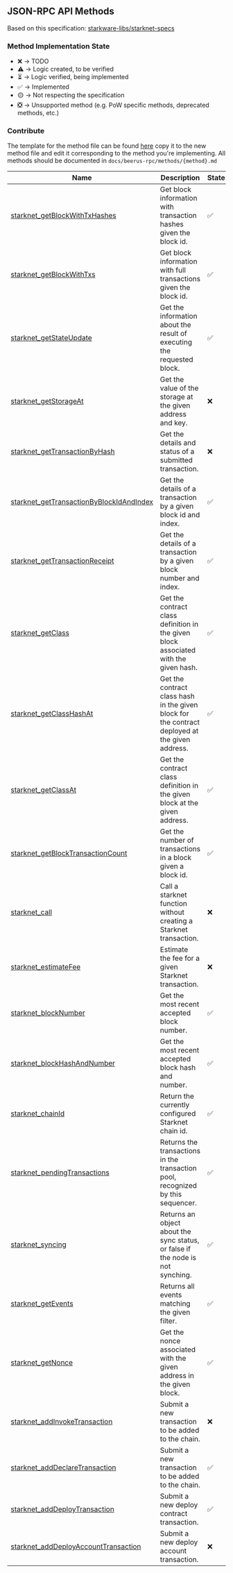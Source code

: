 ## JSON-RPC API Methods

Based on this specification:
[starkware-libs/starknet-specs](https://github.com/starkware-libs/starknet-specs)

### Method Implementation State

- ❌ -> TODO
- ⚠️ -> Logic created, to be verified
- ⏳ -> Logic verified, being implemented
- ✅ -> Implemented
- 🟡 -> Not respecting the specification
- ❎ -> Unsupported method (e.g. PoW specific methods, deprecated methods, etc.)

### Contribute

The template for the method file can be found
[here](./contributing/method_template.md) copy it to the new method file and
edit it corresponding to the method you're implementing. All methods should be
documented in `docs/beerus-rpc/methods/{method}.md`

| Name                                                                                            | Description                                                                                    | State |
|-------------------------------------------------------------------------------------------------|------------------------------------------------------------------------------------------------|-------|
| [starknet_getBlockWithTxHashes](methods/starknet_getBlockWithTxHashes.md)                       | Get block information with transaction hashes given the block id.                              | ✅     |
| [starknet_getBlockWithTxs](methods/starknet_getBlockWithTxs.md)                                 | Get block information with full transactions given the block id.                               | ✅     |
| [starknet_getStateUpdate](methods/starknet_getStateUpdate.md)                                   | Get the information about the result of executing the requested block.                         | ✅     |
| [starknet_getStorageAt](methods/starknet_getStorageAt.md)                                       | Get the value of the storage at the given address and key.                                     | ❌     |
| [starknet_getTransactionByHash](methods/starknet_getTransactionByHash.md)                       | Get the details and status of a submitted transaction.                                         | ❌     |
| [starknet_getTransactionByBlockIdAndIndex](methods/starknet_getTransactionByBlockIdAndIndex.md) | Get the details of a transaction by a given block id and index.                                | ✅     |
| [starknet_getTransactionReceipt](methods/starknet_getTransactionReceipt.md)                     | Get the details of a transaction by a given block number and index.                            | ✅     |
| [starknet_getClass](methods/starknet_getClass.md)                                               | Get the contract class definition in the given block associated with the given hash.           | ✅     |
| [starknet_getClassHashAt](methods/starknet_getClassHashAt.md)                                   | Get the contract class hash in the given block for the contract deployed at the given address. | ✅     |
| [starknet_getClassAt](methods/starknet_getClassAt.md)                                           | Get the contract class definition in the given block at the given address.                     | ✅     |
| [starknet_getBlockTransactionCount](methods/starknet_getBlockTransactionCount.md)               | Get the number of transactions in a block given a block id.                                    | ✅     |
| [starknet_call](methods/starknet_call.md)                                                       | Call a starknet function without creating a Starknet transaction.                              | ❌     |
| [starknet_estimateFee](methods/starknet_estimateFee.md)                                         | Estimate the fee for a given Starknet transaction.                                             | ❌     |
| [starknet_blockNumber](methods/starknet_blockNumber.md)                                         | Get the most recent accepted block number.                                                     | ✅     |
| [starknet_blockHashAndNumber](methods/starknet_blockHashAndNumber.md)                           | Get the most recent accepted block hash and number.                                            | ✅     |
| [starknet_chainId](methods/starknet_chainId.md)                                                 | Return the currently configured Starknet chain id.                                             | ✅     |
| [starknet_pendingTransactions](methods/starknet_pendingTransactions.md)                         | Returns the transactions in the transaction pool, recognized by this sequencer.                | ✅     |
| [starknet_syncing](methods/starknet_syncing.md)                                                 | Returns an object about the sync status, or false if the node is not synching.                 | ✅     |
| [starknet_getEvents](methods/starknet_getEvents.md)                                             | Returns all events matching the given filter.                                                  | ✅     |
| [starknet_getNonce](methods/starknet_getNonce.md)                                               | Get the nonce associated with the given address in the given block.                            | ✅     |
| [starknet_addInvokeTransaction](methods/starknet_addInvokeTransaction.md)                       | Submit a new transaction to be added to the chain.                                             | ❌     |
| [starknet_addDeclareTransaction](methods/starknet_addDeclareTransaction.md)                     | Submit a new transaction to be added to the chain.                                             | ✅     |
| [starknet_addDeployTransaction](methods/starknet_addDeployTransaction.md)                       | Submit a new deploy contract transaction.                                                      | ✅     |
| [starknet_addDeployAccountTransaction](methods/starknet_addDeployAccountTransaction.md)         | Submit a new deploy account transaction.                                                       | ❌     |